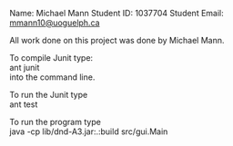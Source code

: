 Name: Michael Mann
Student ID: 1037704
Student Email: mmann10@uoguelph.ca

All work done on this project was done by Michael Mann.

To compile Junit type: <br>
ant junit<br>
into the command line.

To run the Junit type<br>
ant test<br>

To run the program type <br>
java -cp lib/dnd-A3.jar:.:build src/gui.Main
